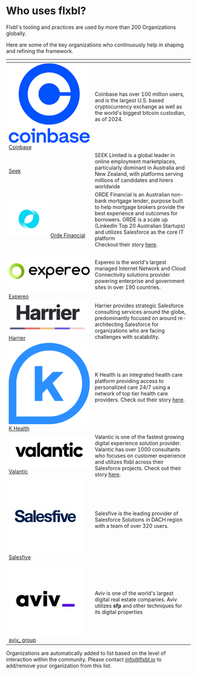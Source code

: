 # Who uses flxbl?

Flxbl's tooling and practices are used by more than 200 Organizations globally.

Here are some of the key organizations who continuously help in shaping and refining the framework.

<table><thead><tr><th width="221"></th><th></th></tr></thead><tbody><tr><td><img src=".gitbook/assets/image (25).png" alt="" data-size="line">  <a href="https://www.coinbase.com/en-au">Coinbase</a></td><td>Coinbase has over 100 million users, and is the largest U.S. based cryptocurrency exchange as well as the world's biggest bitcoin custodian, as of 2024.</td></tr><tr><td><a href="https://www.seek.com.au/">Seek</a></td><td>SEEK Limited is a global leader in online employment marketplaces, particularly dominant in Australia and New Zealand, with platforms serving millions of candidates and hirers worldwide</td></tr><tr><td><img src=".gitbook/assets/image (15).png" alt="" data-size="line"> <a href="https://www.orde.com.au/">Orde Financial</a></td><td>ORDE Financial is an Australian non-bank mortgage lender, purpose built to help mortgage brokers provide the best experience and outcomes for borrowers. ORDE is a scale up (LinkedIn Top 20 Australian Startups) and utilizes Salesforce as the core IT platform<br>Checkout their story <a href="https://youtu.be/nch-NppqFUI">here</a>.</td></tr><tr><td><img src=".gitbook/assets/image (21).png" alt="" data-size="line"> <a href="https://www.expereo.com/">Expereo</a></td><td>Expereo is the world's largest managed Internet Network and Cloud Connectivity solutions provider powering enterprise and government sites in over 190 countries.</td></tr><tr><td><img src=".gitbook/assets/image (20).png" alt="" data-size="line"> <a href="https://www.goharrier.com/">Harrier</a></td><td>Harrier provides strategic Salesforce consulting services around the globe, predominantly focused on around re-architecting Salesforce for organizations who are facing challenges with scalability.</td></tr><tr><td><img src=".gitbook/assets/image (17).png" alt="" data-size="line"> <a href="https://khealth.com/">K Health</a></td><td>K Health is an integrated health care platform providing access to personalized care 24/7 using a network of top tier health care providers. Check out their story <a href="https://youtu.be/I3gPL70kXzs">here</a>.</td></tr><tr><td><img src=".gitbook/assets/image (18).png" alt="" data-size="line"> <a href="https://www.valantic.com/en/">Valantic</a></td><td>Valantic is one of the fastest growing digital experience solution provider. Valantic has over 1000 consultants who focuses on customer experience and utilizes flxbl across their Salesforce projects. Check out their story <a href="https://youtu.be/oCXM-2yPW2g">here</a>.</td></tr><tr><td><img src=".gitbook/assets/image (19).png" alt="" data-size="line"> <a href="https://www.salesfive.com/en/about-us/">Salesfive</a></td><td>Salesfive is the leading provider of Salesforce Solutions in DACH region with a team of over 320 users.</td></tr><tr><td><img src=".gitbook/assets/image (22).png" alt="" data-size="line"> <a href="https://www.aviv-group.com/">aviv_ group</a></td><td>Aviv is one of the world's largest digital real estate companies. Aviv utilizes <strong>sfp</strong> and other techniques for its digital properties</td></tr></tbody></table>

Organizations are automatically added to list based on the level of interaction within the community. Please contact [info@flxbl.io](mailto:info@flxbl.io) to add/remove your organization from this list.
